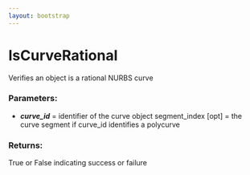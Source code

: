 ```yaml
---
layout: bootstrap
---
```


# IsCurveRational

Verifies an object is a rational NURBS curve
          

### Parameters:

- ***curve_id*** = identifier of the curve object
segment_index [opt] = the curve segment if curve_id identifies a polycurve
        

### Returns:


True or False indicating success or failure
        


